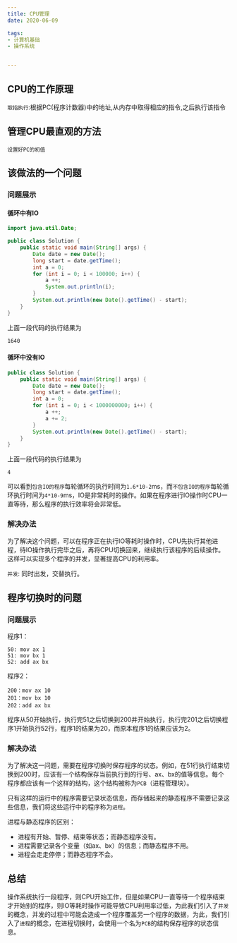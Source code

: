 ```yaml
---
title: CPU管理
date: 2020-06-09

tags:
- 计算机基础
- 操作系统


---
```


## CPU的工作原理

`取指执行`:根据PC(程序计数器)中的地址,从内存中取得相应的指令,之后执行该指令


<!-- more -->

## 管理CPU最直观的方法

`设置好PC的初值`

## 该做法的一个问题

### 问题展示

#### 循环中有IO
```Java
import java.util.Date;

public class Solution {
    public static void main(String[] args) {
        Date date = new Date();
        long start = date.getTime();
        int a = 0;
        for (int i = 0; i < 100000; i++) {
            a ++;
            System.out.println(i);
        }
        System.out.println(new Date().getTime() - start);
    }
}
```

上面一段代码的执行结果为

```
1640
```

#### 循环中没有IO

```Java
public class Solution {
    public static void main(String[] args) {
        Date date = new Date();
        long start = date.getTime();
        int a = 0;
        for (int i = 0; i < 1000000000; i++) {
            a ++;
            a += 2;
        }
        System.out.println(new Date().getTime() - start);
    }
}
```
上面一段代码的执行结果为

```
4
```

可以看到`包含IO的程序`每轮循环的执行时间为`1.6*10-2`ms，而`不包含IO的程序`每轮循环执行时间为`4*10-9`ms，IO是非常耗时的操作。如果在程序进行IO操作时CPU一直等待，那么程序的执行效率将会非常低。

### 解决办法

为了解决这个问题，可以在程序正在执行IO等耗时操作时，CPU先执行其他进程，待IO操作执行完毕之后，再将CPU切换回来，继续执行该程序的后续操作。这样可以实现多个程序的并发，显著提高CPU的利用率。

`并发`: 同时出发，交替执行。

## 程序切换时的问题

### 问题展示

程序1：
```汇编
50: mov ax 1
51: mov bx 1
52: add ax bx
```
程序2：
```
200：mov ax 10
201：mov bx 10
202：add ax bx
```

程序从50开始执行，执行完51之后切换到200并开始执行，执行完201之后切换程序1开始执行52行，程序1的结果为20，而原本程序1的结果应该为2。

### 解决办法

为了解决这一问题，需要在程序切换时保存程序的状态。例如，在51行执行结束切换到200时，应该有一个结构保存当前执行到的行号、ax、bx的值等信息。每个程序都应该有一个这样的结构，这个结构被称为`PCB`（进程管理块）。

只有这样的运行中的程序需要记录状态信息，而存储起来的静态程序不需要记录这些信息，我们将这些运行中的程序称为`进程`。

进程与静态程序的区别：
- 进程有开始、暂停、结束等状态；而静态程序没有。
- 进程需要记录各个变量（如ax、bx）的信息；而静态程序不用。
- 进程会走走停停；而静态程序不会。

## 总结

操作系统执行一段程序，则CPU开始工作，但是如果CPU一直等待一个程序结束才开始别的程序，则IO等耗时操作可能导致CPU利用率过低，为此我们引入了`并发`的概念，并发的过程中可能会造成一个程序覆盖另一个程序的数据，为此，我们引入了`进程`的概念，在进程切换时，会使用一个名为`PCB`的结构保存程序的状态信息。